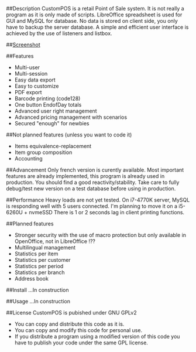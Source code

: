 ##Description
CustomPOS is a retail Point of Sale system.
It is not really a program as it is only made of scripts.
LibreOffice spreadsheet is used for GUI and MySQL for database.
No data is stored on client side, you only have to backup the server database.
A simple and efficient user interface is achieved by the use of listeners and listbox.



##[Screenshot](https://github.com/Nick689/CustomPOS/wiki/Screenshot)



##Features
* Multi-user
* Multi-session
* Easy data export
* Easy to customize
* PDF export
* Barcode printing (code128)
* One button EndofDay totals
* Advanced user right management
* Advanced pricing management with scenarios
* Secured "enough" for newbies



##Not planned features (unless you want to code it)
* Items equivalence-replacement
* Item group composition
* Accounting



##Advancement
Only french version is curently available.
Most important features are already implemented, this program is already used in production.
You should find a good reactivity/stability.
Take care to fully debug/test new version on a test database before using in production.



##Performance
Heavy loads are not yet tested.
On i7-4770K server, MySQL is responding well with 5 users connected.
I'm planning to move it on a i5-6260U + nvmeSSD
There is 1 or 2 seconds lag in client printing functions.



##Planned features
* Stronger security with the use of macro protection but only available in OpenOffice, not in LibreOffice !??
* Multilingual management
* Statistics per item
* Statistics per customer
* Statistics per period
* Statistics per branch
* Address book



##Install
...In construction



##Usage
...In construction



##License
CustomPOS is pubished under GNU GPLv2
* You can copy and distribute this code as it is.
* You can copy and modify this code for personal use.
* If you distribute a program using a modified version of this code you have to publish your code under the same GPL license.


